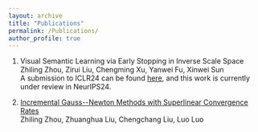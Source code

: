 ```yaml
---
layout: archive
title: "Publications"
permalink: /Publications/
author_profile: true
---
```


1. Visual Semantic Learning via Early Stopping in Inverse Scale Space  
   Zhiling Zhou, Zirui Liu, Chengming Xu, Yanwei Fu, Xinwei Sun  
   A submission to ICLR24 can be found [here]([https://openreview.net/pdf?id=wAsjsSe0U6]), and this work is currently under review in NeurIPS24.

2. [Incremental Gauss--Newton Methods with Superlinear Convergence Rates]([http://arxiv.org/abs/2407.03195])  
   Zhiling Zhou, Zhuanghua Liu, Chengchang Liu, Luo Luo
   
   
